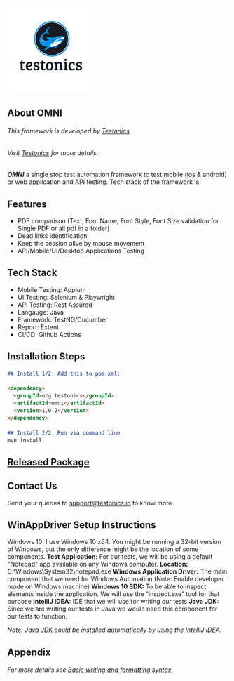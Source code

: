 ![Image](docs/Logo.png)

## About OMNI

###### This framework is developed by [Testonics](https://www.testonics.in) 
###### Visit [Testonics](https://www.testonics.in) for more details.

***OMNI*** a single stop test automation framework to test mobile (ios & android) or web application and API testing. Tech stack of the framework is:

## Features

- PDF comparison (Text, Font Name, Font Style, Font Size validation for Single PDF or all pdf in a folder)
- Dead links identification
- Keep the session alive by mouse movement
- API/Mobile/UI/Desktop Applications Testing

## Tech Stack

- Mobile Testing: Appium
- UI Testing: Selenium & Playwright
- API Testing: Rest Assured
- Langauge: Java
- Framework: TestNG/Cucumber
- Report: Extent
- CI/CD: Github Actions

## Installation Steps
```markdown
## Install 1/2: Add this to pom.xml:

<dependency>
  <groupId>org.testonics</groupId>
  <artifactId>omni</artifactId>
  <version>1.0.2</version>
</dependency>

## Install 2/2: Run via command line
mvn install
```

## [Released Package](https://github.com/testonics/Omni/packages/)

## Contact Us

Send your queries to support@testonics.in to know more.

## WinAppDriver Setup Instructions

Windows 10: I use Windows 10 x64. 
You might be running a 32-bit version of Windows, but the only difference might be the location of some components.
**Test Application:** For our tests, we will be using a default "Notepad" app available on any Windows computer.
**Location:** C:\Windows\System32\notepad.exe
**Windows Application Driver:** The main component that we need for Windows Automation (Note: Enable developer mode on Windows machine)
**Windows 10 SDK:** To be able to inspect elements inside the application. We will use the “inspect.exe” tool for that purpose
**IntelliJ IDEA:** IDE that we will use for writing our tests
**Java JDK:** Since we are writing our tests in Java we would need this component for our tests to function.

_Note: Java JDK could be installed automatically by using the IntelliJ IDEA._

## Appendix

###### For more details see [Basic writing and formatting syntax](https://docs.github.com/en/github/writing-on-github/getting-started-with-writing-and-formatting-on-github/basic-writing-and-formatting-syntax).
